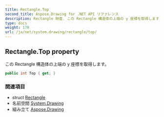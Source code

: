 ```yaml
---
title: Rectangle.Top
second_title: Aspose.Drawing for .NET API リファレンス
description: Rectangle 財産. この Rectangle 構造体の上端の y 座標を取得します
type: docs
weight: 170
url: /ja/net/system.drawing/rectangle/top/
---
```

## Rectangle.Top property

この Rectangle 構造体の上端の y 座標を取得します。

```csharp
public int Top { get; }
```

### 関連項目

* struct [Rectangle](../)
* 名前空間 [System.Drawing](../../rectangle/)
* 組み立て [Aspose.Drawing](../../../)



